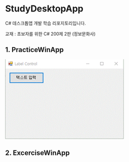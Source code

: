 # StudyDesktopApp
C# 데스크톱앱 개발 학습 리포지토리입니다.

교재 : 초보자를 위한 C# 200제 2판 (정보문화사)


## 1. PracticeWinApp
![결과1](https://github.com/SeoDongWoo1216/StudyDesktopApp/blob/main/WinFormApp/21_03_09_128_PracticeWinApp/ResultImage/21_03_09_132_LabelTestApp_result.gif "Label 출력")





## 2. ExcerciseWinApp
